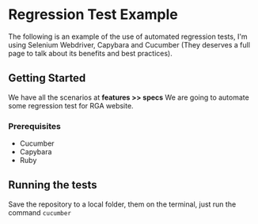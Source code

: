 # Regression Test Example

The following is an example of the use of automated regression tests, I'm using Selenium Webdriver, Capybara and Cucumber (They deserves a full page to talk about its benefits and best practices).

## Getting Started

We have all the scenarios at **features >> specs**
We are going to automate some regression test for RGA website.

### Prerequisites

* Cucumber
* Capybara
* Ruby

## Running the tests

Save the repository to a local folder, them on the terminal, just run the command ```cucumber```

